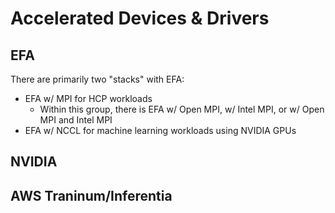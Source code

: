 # Accelerated Devices & Drivers

## EFA

There are primarily two "stacks" with EFA:

- EFA w/ MPI for HCP workloads
  - Within this group, there is EFA w/ Open MPI, w/ Intel MPI, or w/ Open MPI and Intel MPI
- EFA w/ NCCL for machine learning workloads using NVIDIA GPUs

## NVIDIA

## AWS Traninum/Inferentia
